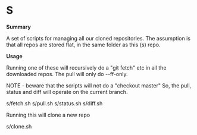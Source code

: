 # S

**Summary**

A set of scripts for managing all our cloned repositories.
The assumption is that all repos are stored flat, in the
same folder as this (s) repo.

**Usage**

Running one of these will recursively do a "git fetch" etc
in all the downloaded repos. The pull will only do --ff-only.

NOTE - beware that the scripts will not do a "checkout master"
So, the pull, status and diff will operate on the current branch.

s/fetch.sh
s/pull.sh
s/status.sh
s/diff.sh

Running this will clone a new repo

s/clone.sh <repo>
